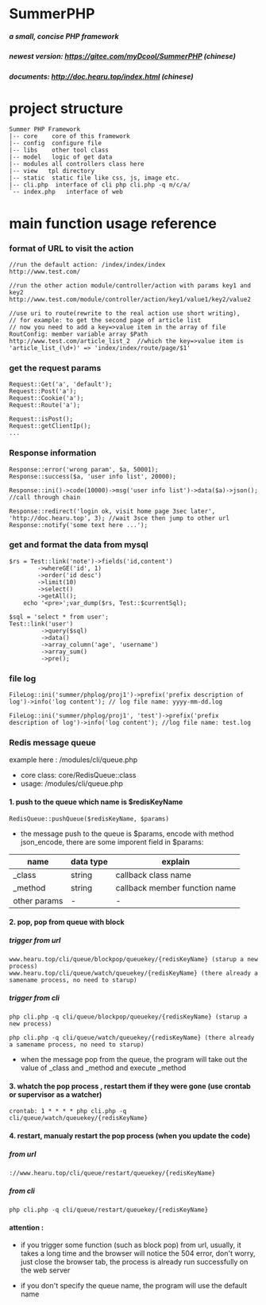 # SummerPHP
##### a small, concise PHP framework
##### newest version: https://gitee.com/myDcool/SummerPHP (chinese)
##### documents: http://doc.hearu.top/index.html (chinese)

# project structure
```
Summer PHP Framework
|-- core    core of this framework
|-- config  configure file
|-- libs    other tool class
|-- model   logic of get data 
|-- modules all controllers class here
|-- view   tpl directory
|-- static  static file like css, js, image etc.
|-- cli.php  interface of cli php cli.php -q m/c/a/
`-- index.php   interface of web
```

# main function usage reference
### format of URL to visit the action
```
//run the default action: /index/index/index
http://www.test.com/

//run the other action module/controller/action with params key1 and key2
http://www.test.com/module/controller/action/key1/value1/key2/value2

//use uri to route(rewrite to the real action use short writing), 
// for example: to get the second page of article list 
// now you need to add a key=>value item in the array of file RoutConfig: member variable array $Path
http://www.test.com/article_list_2  //which the key=>value item is 'article_list_(\d+)' => 'index/index/route/page/$1'

```    
### get the request params
```
Request::Get('a', 'default');
Request::Post('a');
Request::Cookie('a');
Request::Route('a');

Request::isPost();
Request::getClientIp();
...

```

### Response information
```
Response::error('wrong param', $a, 50001);
Response::success($a, 'user info list', 20000);

Response::ini()->code(10000)->msg('user info list')->data($a)->json(); //call through chain

Response::redirect('login ok, visit home page 3sec later', 'http://doc.hearu.top', 3); //wait 3sce then jump to other url
Response::notify('some text here ...');
```

### get and format the data from mysql
```
$rs = Test::link('note')->fields('id,content')
        ->whereGE('id', 1)
        ->order('id desc')
        ->limit(10)
        ->select()
        ->getAll();
    echo '<pre>';var_dump($rs, Test::$currentSql);
   
$sql = 'select * from user';
Test::link('user')
         ->query($sql)
         ->data()
         ->array_column('age', 'username')
         ->array_sum()
         ->pre();
```

### file log
```
FileLog::ini('summer/phplog/proj1')->prefix('prefix description of log')->info('log content'); // log file name: yyyy-mm-dd.log

FileLog::ini('summer/phplog/proj1', 'test')->prefix('prefix description of log')->info('log content'); //log file name: test.log
```

### Redis message queue

example here : /modules/cli/queue.php

- core class: core/RedisQueue::class
- usage: /modules/cli/queue.php

#### 1. push to the queue which name is $redisKeyName
``` 
RedisQueue::pushQueue($redisKeyName, $params)
``` 
- the message push to the queue is $params, encode with method json_encode, there are some imporent field in $params:

|name|data type |explain|
|---|---|---|
|_class|string|callback class name|
|_method|string|callback member function name|
|other params|-|-|
 
#### 2. pop, pop from queue with block

##### trigger from url
```
www.hearu.top/cli/queue/blockpop/queuekey/{redisKeyName} (starup a new process)
www.hearu.top/cli/queue/watch/queuekey/{redisKeyName} (there already a samename process, no need to starup)
```

##### trigger from cli
```
php cli.php -q cli/queue/blockpop/queuekey/{redisKeyName} (starup a new process)

php cli.php -q cli/queue/watch/queuekey/{redisKeyName} (there already a samename process, no need to starup)
```
- when the message pop from the queue, the program will take out the value of _class and _method and execute _method 

#### 3. whatch the pop process , restart them if they were gone (use crontab or supervisor as a watcher)
```
crontab: 1 * * * * php cli.php -q cli/queue/watch/queuekey/{redisKeyName}
```

#### 4. restart, manualy restart the pop process (when you update the code)

##### from url
```
://www.hearu.top/cli/queue/restart/queuekey/{redisKeyName}
```

##### from cli
```
php cli.php -q cli/queue/restart/queuekey/{redisKeyName}
```

#### attention : 
- if you trigger some function (such as block pop) from url, usually, it takes a long time and the browser will notice the 504 error, 
don't worry, just close the browser tab, the process is already run successfully on the web server

- if you don't specify the queue name, the program will use the default name


    
